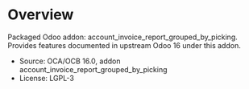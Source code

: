 # Overview

Packaged Odoo addon: account_invoice_report_grouped_by_picking. Provides features documented in upstream Odoo 16 under this addon.

- Source: OCA/OCB 16.0, addon account_invoice_report_grouped_by_picking
- License: LGPL-3
